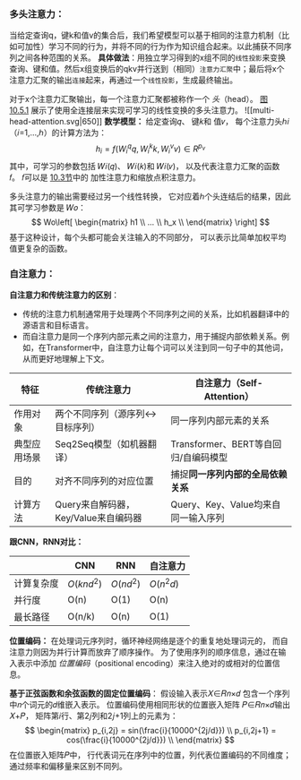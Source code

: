 ### **多头注意力：**
当给定查询q，键k和值v的集合后，我们希望模型可以基于相同的注意力机制（比如可加性）学习不同的行为，并将不同的行为作为知识组合起来。以此捕获不同序列之间各种范围的关系。
**具体做法**：用独立学习得到的x组不同的`线性投影`来变换查询、键和值。然后x组变换后的qkv并行送到（相同）`注意力汇聚`中；最后将x个注意力汇聚的输出`连接`起来，再通过一个`线性投影`，生成最终输出。

对于x个注意力汇聚输出，每一个注意力汇聚都被称作一个 _头_（head）。 [图10.5.1](https://zh-v2.d2l.ai/chapter_attention-mechanisms/multihead-attention.html#fig-multi-head-attention) 展示了使用全连接层来实现可学习的线性变换的多头注意力。
![[multi-head-attention.svg|650]]
**数学模型：**
给定查询𝑞、 键𝑘和 值𝑣， 每个注意力头ℎ𝑖（𝑖=1,…,ℎ）的计算方法为：
$$
h_i = f(W_i^qq, W_i^kk, W_i^vv)∈R^{p_v}
$$
其中，可学习的参数包括 𝑊𝑖(𝑞)、 𝑊𝑖(𝑘)和 𝑊𝑖(𝑣)， 以及代表注意力汇聚的函数𝑓。 𝑓可以是 [10.3节](https://zh-v2.d2l.ai/chapter_attention-mechanisms/attention-scoring-functions.html#sec-attention-scoring-functions)中的 加性注意力和缩放点积注意力。

多头注意力的输出需要经过另一个线性转换， 它对应着ℎ个头连结后的结果，因此其可学习参数是 𝑊𝑜：
$$
Wo\left[
 \begin{matrix}
   h1 \\
   ...  \\
   h_x  \\
  \end{matrix} 
\right]
$$
基于这种设计，每个头都可能会关注输入的不同部分， 可以表示比简单加权平均值更复杂的函数。

### **自注意力：**
**自注意力和传统注意力的区别**：
- 传统的注意力机制通常用于处理两个不同序列之间的关系，比如机器翻译中的源语言和目标语言。
- 而自注意力是同一个序列内部元素之间的注意力，用于捕捉内部依赖关系。例如，在Transformer中，自注意力让每个词可以关注到同一句子中的其他词，从而更好地理解上下文。

| ​**特征** | ​​**传统注意力**               | **自注意力（Self-Attention）​**  |
| ------- | ------------------------- | -------------------------- |
| 作用对象    | 两个不同序列（源序列<->目标序列）        | 同一序列内部元素的关系                |
| 典型应用场景  | Seq2Seq模型（如机器翻译）          | Transformer、BERT等自回归/自编码模型 |
| 目的      | 对齐不同序列的对应位置               | 捕捉**同一序列内部的全局依赖关系**        |
| 计算方法    | Query来自解码器，Key/Value来自编码器 | Query、Key、Value均来自同一输入序列   |

**跟CNN，RNN对比：**


|       | CNN        | RNN       | 自注意力      |
| ----- | ---------- | --------- | --------- |
| 计算复杂度 | $O(knd^2)$ | $O(nd^2)$ | $O(n^2d)$ |
| 并行度   | O(n)       | O(1)      | O(n)      |
| 最长路径  | O(n/k)     | O(n)      | O(1)      |

**位置编码：**
在处理词元序列时，循环神经网络是逐个的重复地处理词元的， 而自注意力则因为并行计算而放弃了顺序操作。 为了使用序列的顺序信息，通过在输入表示中添加 _位置编码_（positional encoding）来注入绝对的或相对的位置信息。

**基于正弦函数和余弦函数的固定位置编码**：
假设输入表示𝑋∈𝑅𝑛×𝑑 包含一个序列中𝑛个词元的𝑑维嵌入表示。 位置编码使用相同形状的位置嵌入矩阵 𝑃∈𝑅𝑛×𝑑输出𝑋+𝑃， 矩阵第𝑖行、第2𝑗列和2𝑗+1列上的元素为：
$$
\begin{matrix}
p_{i,2j} = sin(\frac{i}{10000^{2j/d}}) \\
p_{i,2j+1} = cos(\frac{i}{10000^{2j/d}}) \\
\end{matrix}
$$
在位置嵌入矩阵𝑃中， 行代表词元在序列中的位置，列代表位置编码的不同维度；通过频率和偏移量来区别不同列。
